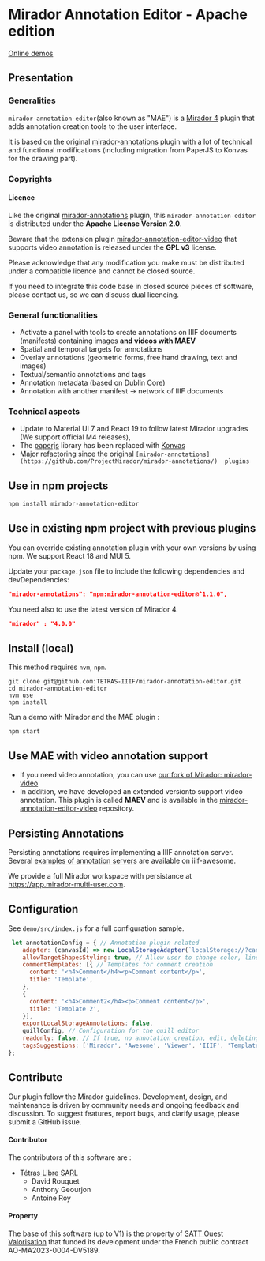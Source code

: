 # Mirador Annotation Editor - Apache edition

[Online demos](https://tetras-iiif.github.io/mirador-annotation-editor/)

## Presentation

### Generalities

`mirador-annotation-editor`(also known as "MAE") is a [Mirador 4](https://github.com/projectmirador/mirador) plugin that 
adds annotation creation tools to the user interface. 

It is based on the original [mirador-annotations](https://github.com/ProjectMirador/mirador-annotations/) plugin with a
lot of technical and functional modifications (including migration from PaperJS to Konvas for the drawing part).
### Copyrights

#### Licence

Like the original [mirador-annotations](https://github.com/ProjectMirador/mirador-annotations/) plugin, this 
`mirador-annotation-editor` is distributed under the **Apache License Version 2.0**.

Beware that the extension plugin [mirador-annotation-editor-video](https://github.com/Tetras-IIIF/mirador-annotation-editor-video) 
that supports video annotation is released under the **GPL v3** license.

Please acknowledge that any modification you make must be distributed under a compatible licence and cannot be closed 
source.

If you need to integrate this code base in closed source pieces of software, please contact us, so we can discuss dual 
licencing. 




### General functionalities 

- Activate a panel with tools to create annotations on IIIF documents (manifests) containing images **and videos with 
MAEV**
- Spatial and temporal targets for annotations
- Overlay annotations (geometric forms, free hand drawing, text and images)
- Textual/semantic annotations and tags
- Annotation metadata (based on Dublin Core)
- Annotation with another manifest -> network of IIIF documents

### Technical aspects 

- Update to Material UI 7 and React 19 to follow latest Mirador upgrades (We support official M4 releases),
- The [paperjs](http://paperjs.org/ ) library has been replaced with [Konvas](https://konvajs.org) 
- Major refactoring since the original `[mirador-annotations](https://github.com/ProjectMirador/mirador-annotations/) 
plugins`

## Use in npm projects

```bash
npm install mirador-annotation-editor
```

## Use in existing npm project with previous plugins

You can override existing annotation plugin with your own versions by using npm. We support React 18 and MUI 5.

Update your `package.json` file to include the following dependencies and devDependencies:
```json
"mirador-annotations": "npm:mirador-annotation-editor@^1.1.0",
```

You need also to use the latest version of Mirador 4.

```json
"mirador" : "4.0.0"
```

## Install (local)

This method requires `nvm`, `npm`.

```
git clone git@github.com:TETRAS-IIIF/mirador-annotation-editor.git
cd mirador-annotation-editor
nvm use
npm install
```

Run a demo with Mirador and the MAE plugin :

```
npm start
```

## Use MAE with video annotation support
- If you need video annotation, you can use 
[our fork of Mirador: mirador-video](https://github.com/Tetras-IIIF/mirador-video)
- In addition, we have developed an extended versionto support video annotation. This plugin is called **MAEV** and is
available in the [mirador-annotation-editor-video](https://github.com/Tetras-IIIF/mirador-annotation-editor-video)
repository.


## Persisting Annotations
Persisting annotations requires implementing a IIIF annotation server. Several 
[examples of annotation servers](https://github.com/IIIF/awesome-iiif#annotation-servers) are available on iiif-awesome.

We provide a full Mirador workspace with persistance at https://app.mirador-multi-user.com.

## Configuration 

See `demo/src/index.js` for a full configuration sample.

```js
 let annotationConfig = { // Annotation plugin related
    adapter: (canvasId) => new LocalStorageAdapter(`localStorage://?canvasId=${canvasId}`, 'Anonymous User'), // Adapter to persist annotations
    allowTargetShapesStyling: true, // Allow user to change color, line ... Color rendering is not fully supported by Mirador viewer in some case
    commentTemplates: [{ // Templates for comment creation
      content: '<h4>Comment</h4><p>Comment content</p>',
      title: 'Template',
    },
    {
      content: '<h4>Comment2</h4><p>Comment content</p>',
      title: 'Template 2',
    }],
    exportLocalStorageAnnotations: false, 
    quillConfig, // Configuration for the quill editor
    readonly: false, // If true, no annotation creation, edit, deleting is allowed
    tagsSuggestions: ['Mirador', 'Awesome', 'Viewer', 'IIIF', 'Template'], // Tags suggestions for autocompletion
};
```


## Contribute

Our plugin follow the Mirador guidelines. Development, design, and maintenance is driven by community needs and ongoing
feedback and discussion.
To suggest features, report bugs, and clarify usage, please submit a GitHub issue.

#### Contributor

The contributors of this software are :

- [Tétras Libre SARL](https://tetras-libre.fr)
  - David Rouquet
  - Anthony Geourjon
  - Antoine Roy

#### Property

The base of this software (up to V1) is the property of [SATT Ouest Valorisation](https://www.ouest-valorisation.fr/)
that funded its development under the French public contract AO-MA2023-0004-DV5189.
